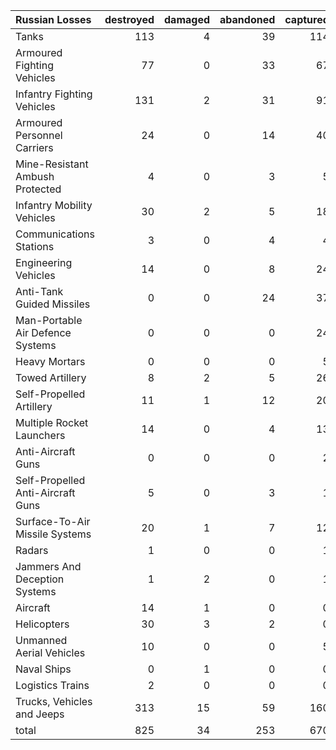 | Russian Losses                    |   destroyed |   damaged |   abandoned |   captured |   total |
|:----------------------------------|------------:|----------:|------------:|-----------:|--------:|
| Tanks                             |         113 |         4 |          39 |        114 |     270 |
| Armoured Fighting Vehicles        |          77 |         0 |          33 |         67 |     177 |
| Infantry Fighting Vehicles        |         131 |         2 |          31 |         91 |     255 |
| Armoured Personnel Carriers       |          24 |         0 |          14 |         40 |      78 |
| Mine-Resistant Ambush Protected   |           4 |         0 |           3 |          5 |      12 |
| Infantry Mobility Vehicles        |          30 |         2 |           5 |         18 |      55 |
| Communications Stations           |           3 |         0 |           4 |          4 |      11 |
| Engineering Vehicles              |          14 |         0 |           8 |         24 |      46 |
| Anti-Tank Guided Missiles         |           0 |         0 |          24 |         37 |      61 |
| Man-Portable Air Defence Systems  |           0 |         0 |           0 |         24 |      24 |
| Heavy Mortars                     |           0 |         0 |           0 |          5 |       5 |
| Towed Artillery                   |           8 |         2 |           5 |         26 |      41 |
| Self-Propelled Artillery          |          11 |         1 |          12 |         20 |      44 |
| Multiple Rocket Launchers         |          14 |         0 |           4 |         13 |      31 |
| Anti-Aircraft Guns                |           0 |         0 |           0 |          2 |       2 |
| Self-Propelled Anti-Aircraft Guns |           5 |         0 |           3 |          1 |       9 |
| Surface-To-Air Missile Systems    |          20 |         1 |           7 |         12 |      40 |
| Radars                            |           1 |         0 |           0 |          1 |       2 |
| Jammers And Deception Systems     |           1 |         2 |           0 |          1 |       4 |
| Aircraft                          |          14 |         1 |           0 |          0 |      15 |
| Helicopters                       |          30 |         3 |           2 |          0 |      35 |
| Unmanned Aerial Vehicles          |          10 |         0 |           0 |          5 |      15 |
| Naval Ships                       |           0 |         1 |           0 |          0 |       1 |
| Logistics Trains                  |           2 |         0 |           0 |          0 |       2 |
| Trucks, Vehicles and Jeeps        |         313 |        15 |          59 |        160 |     547 |
| total                             |         825 |        34 |         253 |        670 |    1782 |